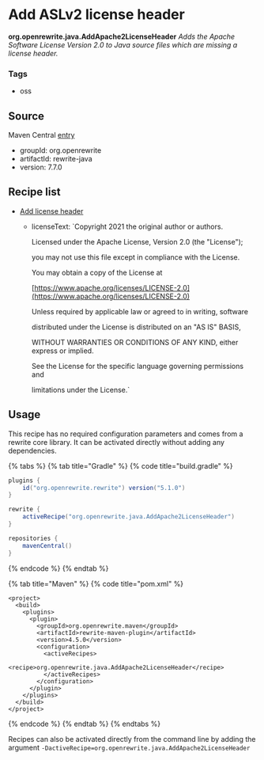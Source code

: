 # Add ASLv2 license header

 **org.openrewrite.java.AddApache2LicenseHeader** _Adds the Apache Software License Version 2.0 to Java source files which are missing a license header._

### Tags

* oss

## Source

Maven Central [entry](https://search.maven.org/artifact/org.openrewrite/rewrite-java/7.7.0/jar)

* groupId: org.openrewrite
* artifactId: rewrite-java
* version: 7.7.0

## Recipe list

* [Add license header](addlicenseheader.md)
  * licenseText: \`Copyright 2021 the original author or authors.

    Licensed under the Apache License, Version 2.0 \(the "License"\);

    you may not use this file except in compliance with the License.

    You may obtain a copy of the License at

    [https://www.apache.org/licenses/LICENSE-2.0](https://www.apache.org/licenses/LICENSE-2.0)

    Unless required by applicable law or agreed to in writing, software

    distributed under the License is distributed on an "AS IS" BASIS,

    WITHOUT WARRANTIES OR CONDITIONS OF ANY KIND, either express or implied.

    See the License for the specific language governing permissions and

    limitations under the License.\`

## Usage

This recipe has no required configuration parameters and comes from a rewrite core library. It can be activated directly without adding any dependencies.

{% tabs %}
{% tab title="Gradle" %}
{% code title="build.gradle" %}
```groovy
plugins {
    id("org.openrewrite.rewrite") version("5.1.0")
}

rewrite {
    activeRecipe("org.openrewrite.java.AddApache2LicenseHeader")
}

repositories {
    mavenCentral()
}
```
{% endcode %}
{% endtab %}

{% tab title="Maven" %}
{% code title="pom.xml" %}
```markup
<project>
  <build>
    <plugins>
      <plugin>
        <groupId>org.openrewrite.maven</groupId>
        <artifactId>rewrite-maven-plugin</artifactId>
        <version>4.5.0</version>
        <configuration>
          <activeRecipes>
            <recipe>org.openrewrite.java.AddApache2LicenseHeader</recipe>
          </activeRecipes>
        </configuration>
      </plugin>
    </plugins>
  </build>
</project>
```
{% endcode %}
{% endtab %}
{% endtabs %}

Recipes can also be activated directly from the command line by adding the argument `-DactiveRecipe=org.openrewrite.java.AddApache2LicenseHeader`

